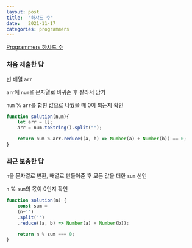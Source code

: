 ```yaml
---
layout: post
title:  "하샤드 수"
date:   2021-11-17
categories: programmers
---
```

[Programmers 하샤드 수](https://programmers.co.kr/learn/courses/30/lessons/12947?language=javascript)

### 처음 제출한 답

빈 배열 `arr`

`arr`에 `num`을 문자열로 바꿔준 후 잘라서 담기

`num` % `arr`를 합친 값으로 나눴을 때 0이 되는지 확인
```js
function solution(num){
    let arr = [];    
    arr = num.toString().split("");

    return num % arr.reduce((a, b) => Number(a) + Number(b)) == 0;
}
```

### 최근 보충한 답

`n`을 문자열로 변환, 배열로 만들어준 후 모든 값을 더한 `sum` 선언

`n` % `sum`의 몫이 0인지 확인 
```js
function solution(n) {
    const sum = 
    (n+'')
    .split('')
    .reduce((a, b) => Number(a) + Number(b));

    return n % sum === 0;
}
```